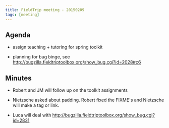 ```yaml
---
title: FieldTrip meeting - 20150209
tags: [meeting]
---
```


## Agenda

- assign teaching + tutoring for spring toolkit

- planning for bug binge, see <http://bugzilla.fieldtriptoolbox.org/show_bug.cgi?id=2028#c6>

## Minutes

- Robert and JM will follow up on the toolkit assignments

- Nietzsche asked about padding. Robert fixed the FIXME's and Nietzsche will make a tag or link.

- Luca will deal with <http://bugzilla.fieldtriptoolbox.org/show_bug.cgi?id=2831>
